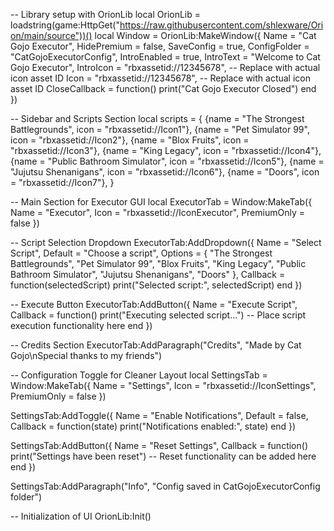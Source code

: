 -- Library setup with OrionLib
local OrionLib = loadstring(game:HttpGet("https://raw.githubusercontent.com/shlexware/Orion/main/source"))()
local Window = OrionLib:MakeWindow({
    Name = "Cat Gojo Executor",
    HidePremium = false,
    SaveConfig = true,
    ConfigFolder = "CatGojoExecutorConfig",
    IntroEnabled = true,
    IntroText = "Welcome to Cat Gojo Executor",
    IntroIcon = "rbxassetid://12345678",  -- Replace with actual icon asset ID
    Icon = "rbxassetid://12345678",  -- Replace with actual icon asset ID
    CloseCallback = function() print("Cat Gojo Executor Closed") end
})

-- Sidebar and Scripts Section
local scripts = {
    {name = "The Strongest Battlegrounds", icon = "rbxassetid://Icon1"},
    {name = "Pet Simulator 99", icon = "rbxassetid://Icon2"},
    {name = "Blox Fruits", icon = "rbxassetid://Icon3"},
    {name = "King Legacy", icon = "rbxassetid://Icon4"},
    {name = "Public Bathroom Simulator", icon = "rbxassetid://Icon5"},
    {name = "Jujutsu Shenanigans", icon = "rbxassetid://Icon6"},
    {name = "Doors", icon = "rbxassetid://Icon7"},
}

-- Main Section for Executor GUI
local ExecutorTab = Window:MakeTab({
    Name = "Executor",
    Icon = "rbxassetid://IconExecutor",
    PremiumOnly = false
})

-- Script Selection Dropdown
ExecutorTab:AddDropdown({
    Name = "Select Script",
    Default = "Choose a script",
    Options = {
        "The Strongest Battlegrounds", 
        "Pet Simulator 99", 
        "Blox Fruits", 
        "King Legacy", 
        "Public Bathroom Simulator", 
        "Jujutsu Shenanigans", 
        "Doors"
    },
    Callback = function(selectedScript)
        print("Selected script:", selectedScript)
    end
})

-- Execute Button
ExecutorTab:AddButton({
    Name = "Execute Script",
    Callback = function()
        print("Executing selected script...")
        -- Place script execution functionality here
    end
})

-- Credits Section
ExecutorTab:AddParagraph("Credits", "Made by Cat Gojo\nSpecial thanks to my friends")

-- Configuration Toggle for Cleaner Layout
local SettingsTab = Window:MakeTab({
    Name = "Settings",
    Icon = "rbxassetid://IconSettings",
    PremiumOnly = false
})

SettingsTab:AddToggle({
    Name = "Enable Notifications",
    Default = false,
    Callback = function(state)
        print("Notifications enabled:", state)
    end
})

SettingsTab:AddButton({
    Name = "Reset Settings",
    Callback = function()
        print("Settings have been reset")
        -- Reset functionality can be added here
    end
})

SettingsTab:AddParagraph("Info", "Config saved in CatGojoExecutorConfig folder")

-- Initialization of UI
OrionLib:Init()
